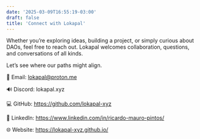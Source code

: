 ```yaml
---
date: '2025-03-09T16:55:19-03:00'
draft: false
title: 'Connect with Lokapal'
---
```


Whether you’re exploring ideas, building a project, or simply curious about DAOs, feel free to reach out. Lokapal welcomes collaboration, questions, and conversations of all kinds.

Let’s see where our paths might align.

📧 Email: lokapal@proton.me

🔊 Discord: lokapal.xyz

💻 GitHub: https://github.com/lokapal-xyz

🔗 LinkedIn: https://www.linkedin.com/in/ricardo-mauro-pintos/

🌐 Website: https://lokapal-xyz.github.io/
